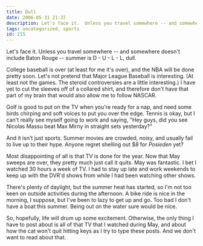 ```yaml
---
title: Dull
date: 2006-05-31 21:37
description: Let's face it.  Unless you travel somewhere -- and somewhere doesn't include Baton Rouge -- summer is D - U - L - L, dull.  College baseball is over (at least for me it's over), and the NBA will be done pretty soon.  Let's not pretend that Major League Baseball is interesting.  (At least not the games.  The steroid controversies are a little interesting.)  I have yet to cut the sleeves off of a collared shirt, and therefore don't have that part of my brain that would also allow me to follow NASCAR.
tags: uncategorized, sports
id: 215
---
```

Let's face it.  Unless you travel somewhere -- and somewhere doesn't include Baton Rouge -- summer is D - U - L - L, dull.

College baseball is over (at least for me it's over), and the NBA will be done pretty soon.  Let's not pretend that Major League Baseball is interesting.  (At least not the games.  The steroid controversies are a little interesting.)  I have yet to cut the sleeves off of a collared shirt, and therefore don't have that part of my brain that would also allow me to follow NASCAR.

Golf is good to put on the TV when you're ready for a nap, and need some birds chirping and soft voices to put you over the edge.  Tennis is okay, but I can't really see myself going to work and saying, "Hey guys, did you see Nicolas Massu beat Max Mirny in straight sets yesterday?"

And it isn't just sports.  Summer movies are crowded, noisy, and usually fail to live up to their hype.  Anyone regret shelling out $8 for <i>Posieden</i> yet?

Most disappointing of all is that TV is done for the year.  Now that May sweeps are over, they pretty much just call it quits.  May was fantastic.  I bet I watched 30 hours a week of TV.  I had to stay up late and work weekends to keep up with the DVR'd shows from while I had been watching other shows.

There's plenty of daylight, but the summer heat has started, so I'm not too keen on outside activities during the afternoon.  A bike ride is nice in the morning, I suppose, but I've been to lazy to get up and go.  Too bad I don't have a boat this summer.  Being out on the water sure would be nice.

So, hopefully, life will drum up some excitement.  Otherwise, the only thing I have to post about is all of that TV that I watched during May, and about how the cat won't quit hitting keys as I try to type these posts.  And we don't want to read about that.

